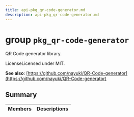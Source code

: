 ```yaml
---
title: api-pkg_qr-code-generator.md
description: api-pkg_qr-code-generator.md
---
```

# group `pkg_qr-code-generator` 

QR Code generator library.

LicenseLicensed under MIT.

**See also**: [https://github.com/nayuki/QR-Code-generator](https://github.com/nayuki/QR-Code-generator)

## Summary

 Members                        | Descriptions                                
--------------------------------|---------------------------------------------

